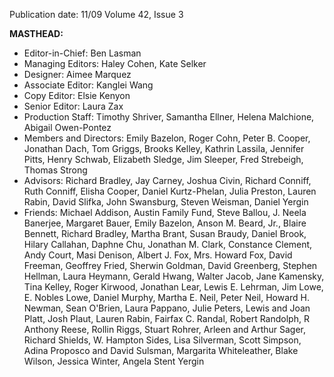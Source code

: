 Publication date: 11/09
Volume 42, Issue 3

**MASTHEAD:**
- Editor-in-Chief: Ben Lasman
- Managing Editors: Haley Cohen, Kate Selker
- Designer: Aimee Marquez
- Associate Editor: Kanglei Wang
- Copy Editor: Elsie Kenyon
- Senior Editor: Laura Zax
- Production Staff: Timothy Shriver, Samantha Ellner, Helena Malchione, Abigail Owen-Pontez
- Members and Directors: Emily Bazelon, Roger Cohn, Peter B. Cooper, Jonathan Dach, Tom Griggs, Brooks Kelley, Kathrin Lassila, Jennifer Pitts, Henry Schwab, Elizabeth Sledge, Jim Sleeper, Fred Strebeigh, Thomas Strong
- Advisors: Richard Bradley, Jay Carney, Joshua Civin, Richard Conniff, Ruth Conniff, Elisha Cooper, Daniel Kurtz-Phelan, Julia Preston, Lauren Rabin, David Slifka, John Swansburg, Steven Weisman, Daniel Yergin
- Friends: Michael Addison, Austin Family Fund, Steve Ballou, J. Neela Banerjee, Margaret Bauer, Emily Bazelon, Anson M. Beard, Jr., Blaire Bennett, Richard Bradley, Martha Brant, Susan Braudy, Daniel Brook, Hilary Callahan, Daphne Chu, Jonathan M. Clark, Constance Clement, Andy Court, Masi Denison, Albert J. Fox, Mrs. Howard Fox, David Freeman, Geoffrey Fried, Sherwin Goldman, David Greenberg, Stephen Hellman, Laura Heymann, Gerald Hwang, Walter Jacob, Jane Kamensky, Tina Kelley, Roger Kirwood, Jonathan Lear, Lewis E. Lehrman, Jim Lowe, E. Nobles Lowe, Daniel Murphy, Martha E. Neil, Peter Neil, Howard H. Newman, Sean O'Brien, Laura Pappano, Julie Peters, Lewis and Joan Platt, Josh Plaut, Lauren Rabin, Fairfax C. Randal, Robert Randolph, R Anthony Reese, Rollin Riggs, Stuart Rohrer, Arleen and Arthur Sager, Richard Shields, W. Hampton Sides, Lisa Silverman, Scott Simpson, Adina Proposco and David Sulsman, Margarita Whiteleather, Blake Wilson, Jessica Winter, Angela Stent Yergin

